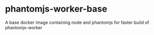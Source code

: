 # phantomjs-worker-base
A base docker image containing node and phantomjs for faster build of phantomjs-worker
